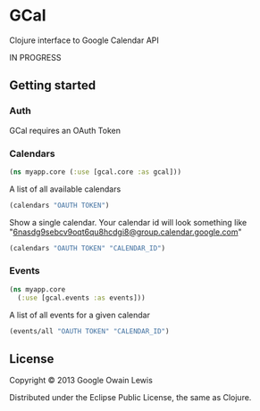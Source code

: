 # GCal

Clojure interface to Google Calendar API

IN PROGRESS

## Getting started

### Auth

GCal requires an OAuth Token

### Calendars

```clojure
(ns myapp.core (:use [gcal.core :as gcal]))
```

A list of all available calendars

```clojure
(calendars "OAUTH TOKEN")
```

Show a single calendar. Your calendar id will look something like "6nasdg9sebcv9oqt6qu8hcdgi8@group.calendar.google.com"

```clojure
(calendars "OAUTH TOKEN" "CALENDAR_ID")
```

### Events

```clojure
(ns myapp.core
  (:use [gcal.events :as events]))
```

A list of all events for a given calendar

```clojure
(events/all "OAUTH TOKEN" "CALENDAR_ID")
```

## License

Copyright © 2013 Google Owain Lewis

Distributed under the Eclipse Public License, the same as Clojure.


